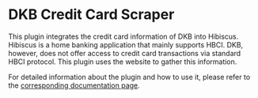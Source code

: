 # DKB Credit Card Scraper

This plugin integrates the credit card information of DKB into Hibiscus. Hibiscus is a home banking application that mainly supports HBCI. DKB, however, does not offer access to credit card transactions via standard HBCI protocol. This plugin uses the website to gather this information.

For detailed information about the plugin and how to use it, please refer to the [corresponding documentation page](https://seiferma.github.io/io.github.seiferma.jameica.hibiscus.dkb.creditcard).